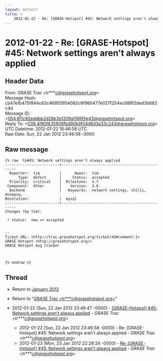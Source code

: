 ```yaml
---
layout: default
title: >
    2012-01-22 - Re: [GRASE-Hotspot] #45: Network settings aren't always applied
---
```


# 2012-01-22 - Re: [GRASE-Hotspot] #45: Network settings aren't always applied

## Header Data

From: GRASE Trac \<tr***c@grasehotspot.org\><br>
Message Hash: cb47e1b475f844c62c46955954082c9f960477e027f254ec688f2ded3b682c4d<br>
Message ID: \<054.6f1c92eddbb2d28b3b1209a1166f5e43@grasehotspot.org\><br>
Reply To: \<039.4f80f835909fbd90b9f04d6d3a33c243@grasehotspot.org\><br>
UTC Datetime: 2012-01-22 16:46:58 UTC<br>
Raw Date: Sun, 22 Jan 2012 23:46:58 -0000<br>

## Raw message

```
{% raw  %}#45: Network settings aren't always applied
-------------------------+-------------------------------------------------
  Reporter:  tim         |      Owner:  tim
      Type:  defect      |     Status:  accepted
  Priority:  critical    |  Milestone:  3.7
 Component:  Other       |    Version:  3.6
  Backend                |   Keywords:  network settings, chilli, dnsmasq,
Resolution:              |  mysql
-------------------------+-------------------------------------------------
Changes (by tim):

 * status:  new => accepted


-- 
Ticket URL: <http://trac.grasehotspot.org/ticket/45#comment:1>
GRASE Hotspot <http://grasehotspot.org/>
GRASE Hotspot bug tracker



{% endraw %}
```

## Thread

+ Return to [January 2012](/archive/2012/01)

+ Return to "[GRASE Trac <tr***c<span>@</span>grasehotspot.org>](/authors/tr___c_at_grasehotspot_org)"

+ 2012-01-22 (Sun, 22 Jan 2012 23:46:47 -0000) - [[GRASE-Hotspot]  #45: Network settings aren't always applied](/archive/2012/01/bb05c9fdc090e1b5f07d5f426099c8ea206b239033c2d61dc6011d5912c57770) - _GRASE Trac \<tr***c@grasehotspot.org\>_
  + 2012-01-22 (Sun, 22 Jan 2012 23:46:58 -0000) - Re: [GRASE-Hotspot] #45: Network settings aren't always applied - _GRASE Trac \<tr***c@grasehotspot.org\>_
  + 2012-01-23 (Mon, 23 Jan 2012 22:28:24 -0000) - [Re: [GRASE-Hotspot] #45: Network settings aren't always applied](/archive/2012/01/c0eeb65c75fd259183837d0d6393ed19eb515e8600073df9e8f48bc1e02b3fe6) - _GRASE Trac \<tr***c@grasehotspot.org\>_

